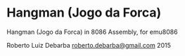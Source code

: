# Hangman (Jogo da Forca)
Hangman (Jogo da Forca) in 8086 Assembly, for emu8086
   
Roberto Luiz Debarba <roberto.debarba@gmail.com> 2015
